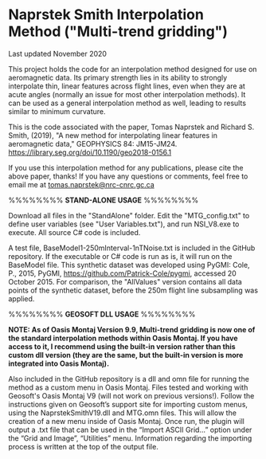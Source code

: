 # Naprstek Smith Interpolation Method ("Multi-trend gridding")
Last updated November 2020

This project holds the code for an interpolation method designed for use on aeromagnetic data. Its primary strength lies in its ability to strongly interpolate thin, linear features across flight lines, even when they are at acute angles (normally an issue for most other interpolation methods). It can be used as a general interpolation method as well, leading to results similar to minimum curvature.

This is the code associated with the paper, Tomas Naprstek and Richard S. Smith, (2019), "A new method for interpolating linear features in aeromagnetic data," GEOPHYSICS 84: JM15-JM24. https://library.seg.org/doi/10.1190/geo2018-0156.1

If you use this interpolation method for any publications, please cite the above paper, thanks! If you have any questions or comments, feel free to email me at tomas.naprstek@nrc-cnrc.gc.ca

%%%%%%%%
**STAND-ALONE USAGE**
%%%%%%%%

Download all files in the "StandAlone" folder. Edit the "MTG_config.txt" to define user variables (see "User Variables.txt"), and run NSI_V8.exe to execute. All source C# code is included.

A test file, BaseModel1-250mInterval-1nTNoise.txt is included in the GitHub repository. If the executable or C# code is run as is, it will run on the BaseModel file. This synthetic dataset was developed using PyGMI: Cole, P., 2015, PyGMI, https://github.com/Patrick-Cole/pygmi, accessed 20 October 2015. For comparison, the "AllValues" version contains all data points of the synthetic dataset, before the 250m flight line subsampling was applied.

%%%%%%%%
**GEOSOFT DLL USAGE**
%%%%%%%%

**NOTE: As of Oasis Montaj Version 9.9, Multi-trend gridding is now one of the standard interpolation methods within Oasis Montaj. If you have access to it, I recommend using the built-in version rather than this custom dll version (they are the same, but the built-in version is more integrated into Oasis Montaj).**

Also included in the GitHub repository is a dll and omn file for running the method as a custom menu in Oasis Montaj. Files tested and working with Geosoft's Oasis Montaj V9 (will not work on previous versions!). Follow the instructions given on Geosoft’s support site for importing custom menus, using the NaprstekSmithV19.dll and MTG.omn files. This will allow the creation of a new menu inside of Oasis Montaj. Once run, the plugin will output a .txt file that can be used in the “Import ASCII Grid…” option under the “Grid and Image”, “Utilities” menu. Information regarding the importing process is written at the top of the output file.
